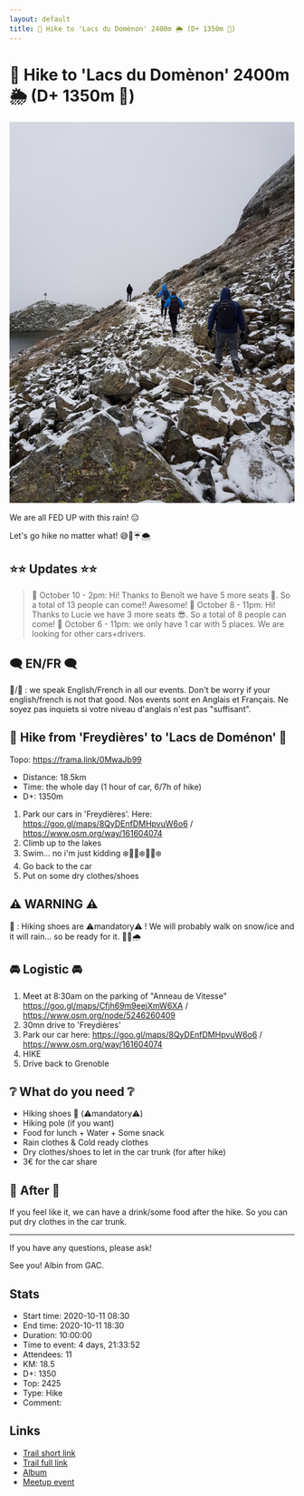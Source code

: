 ```yaml
---
layout: default
title: 🥾 Hike to 'Lacs du Domènon' 2400m 🌦️ (D+ 1350m 🤩)
---
```


# 🥾 Hike to 'Lacs du Domènon' 2400m 🌦️ (D+ 1350m 🤩)

![2020-10-11](../img/orig/2020-10-11.jpg)

We are all FED UP with this rain! 😑

Let's go hike no matter what! 😅🤷☔🌨️

##  ⭐⭐ Updates ⭐⭐ 
> 📅 October 10 - 2pm: Hi! Thanks to Benoît we have 5 more seats 🤩. So a total of 13 people can come!! Awesome!
> 📅 October 8 - 11pm: Hi! Thanks to Lucie we have 3 more seats 😎. So a total of 8 people can come!
> 📅 October 6 - 11pm: we only have 1 car with 5 places. We are looking for other cars+drivers.

##  🗨️ EN/FR 🗨️ 
🦅/🐓 : we speak English/French in all our events. Don't be worry if your english/french is not that good. Nos events sont en Anglais et Français. Ne soyez pas inquiets si votre niveau d'anglais n'est pas "suffisant".

##  🥾 Hike from 'Freydières' to 'Lacs de Doménon' 🥾 
Topo: https://frama.link/0MwaJb99
* Distance: 18.5km
* Time: the whole day (1 hour of car, 6/7h of hike)
* D+: 1350m

1. Park our cars in 'Freydières'. Here: https://goo.gl/maps/8QyDEnfDMHpvuW6o6 / https://www.osm.org/way/161604074
2. Climb up to the lakes
3. Swim... no i'm just kidding ❄️🏊‍♀️❄️🏊‍♀️❄️
5. Go back to the car
6. Put on some dry clothes/shoes

##  ⚠️ WARNING ⚠️ 

👀 : Hiking shoes are ⚠️mandatory⚠️ ! We will probably walk on snow/ice and it will rain... so be ready for it. 🗻🧊🌧️

##  🚘 Logistic 🚘 
1. Meet at 8:30am on the parking of "Anneau de Vitesse" https://goo.gl/maps/Cfjh69m9eejXmW6XA / https://www.osm.org/node/5246260409
2. 30mn drive to 'Freydières'
3. Park our car here: https://goo.gl/maps/8QyDEnfDMHpvuW6o6 / https://www.osm.org/way/161604074
4. HIKE
5. Drive back to Grenoble

##  ❔ What do you need ❔ 
- Hiking shoes 🥾 (⚠️mandatory⚠️)
- Hiking pole (if you want)
- Food for lunch + Water + Some snack
- Rain clothes & Cold ready clothes
- Dry clothes/shoes to let in the car trunk (for after hike)
- 3€ for the car share

##  🍔 After 🍔 
If you feel like it, we can have a drink/some food after the hike. So you can put dry clothes in the car trunk.

-----------------------
If you have any questions, please ask!

See you! Albin from GAC.

## Stats

- Start time: 2020-10-11 08:30
- End time: 2020-10-11 18:30
- Duration: 10:00:00
- Time to event: 4 days, 21:33:52
- Attendees: 11
- KM: 18.5
- D+: 1350
- Top: 2425
- Type: Hike
- Comment: 

## Links

- [Trail short link](https://frama.link/0MwaJb99)
- [Trail full link]()
- [Album](https://binnette.github.io/GacImg2020/2020-10-11-🥾-Hike-to-Lacs-du-Domenon-2400m-🌦️-D-1350m-🤩.html)
- [Meetup event](https://www.meetup.com/grenoble-adventure-club-english-french/events/273744783/)

